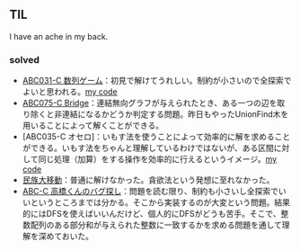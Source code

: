 ## TIL

I have an ache in my back.

### solved

* [ABC031-C 数列ゲーム](https://atcoder.jp/contests/abc031/tasks/abc031_c)：初見で解けてうれしい。制約が小さいので全探索でよいと思われる。[my code](https://atcoder.jp/contests/abc031/submissions/12456129)
* [ABC075-C Bridge](https://atcoder.jp/contests/abc075/tasks/abc075_c)：連結無向グラフが与えられたとき、ある一つの辺を取り除くと非連結になるかどうか判定する問題。昨日もやったUnionFind木を用いることによって解くことができる。
* [ABC035-C オセロ]：いもす法を使うことによって効率的に解を求めることができる。いもす法をちゃんと理解しているわけではないが、ある区間に対して同じ処理（加算）をする操作を効率的に行えるというイメージ。[my code](https://atcoder.jp/contests/abc035/submissions/12457852)
* [民族大移動](https://atcoder.jp/contests/abc024/tasks/abc024_c)：普通に解けなかった。貪欲法という発想に至れなかった。
* [ABC-C 高橋くんのバグ探し](https://atcoder.jp/contests/abc015/tasks/abc015_3)：問題を読む限り、制約も小さいし全探索でいいというところまでは分かる。そこから実装するのが大変という問題。結果的にはDFSを使えばいいんだけど、個人的にDFSがどうも苦手。そこで、整数配列のある部分和が与えられた整数に一致するかを求める問題を通して理解を深めておいた。